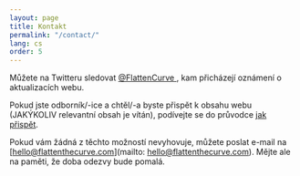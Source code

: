 ```yaml
---
layout: page
title: Kontakt
permalink: "/contact/"
lang: cs
order: 5
---
```

Můžete na Twitteru sledovat <a href="https://www.twitter.com/flattencurve"> @FlattenCurve </a>, kam přicházejí oznámení o aktualizacích webu.

Pokud jste odborník/-ice a chtěl/-a byste přispět k obsahu webu (JAKÝKOLIV relevantní obsah je vítán), podívejte se do průvodce [jak přispět](https://github.com/flattenthecurve/guide#how-to-contribute). 

Pokud vám žádná z těchto možností nevyhovuje, můžete poslat e-mail na [hello@flattenthecurve.com](mailto: hello@flattenthecurve.com). Mějte ale na paměti, že doba odezvy bude pomalá.
